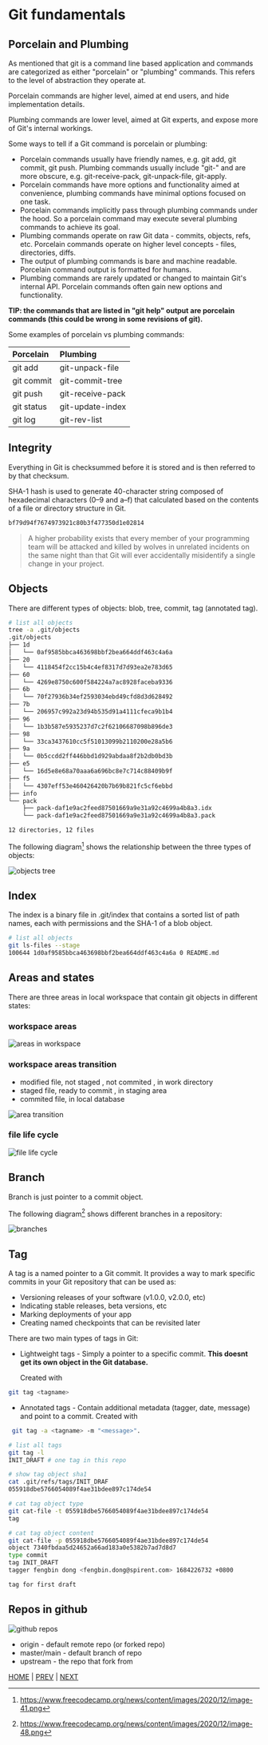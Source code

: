 # Git fundamentals

## Porcelain and Plumbing

As mentioned that git is a command line based application and commands are categorized as either "porcelain" or "plumbing" commands. This refers to the level of abstraction they operate at.

Porcelain commands are higher level, aimed at end users, and hide implementation details.

Plumbing commands are lower level, aimed at Git experts, and expose more of Git's internal workings.

Some ways to tell if a Git command is porcelain or plumbing:

- Porcelain commands usually have friendly names, e.g. git add, git commit, git push. Plumbing commands usually include "git-" and are more obscure, e.g. git-receive-pack, git-unpack-file, git-apply.
- Porcelain commands have more options and functionality aimed at convenience, plumbing commands have minimal options focused on one task.
- Porcelain commands implicitly pass through plumbing commands under the hood. So a porcelain command may execute several plumbing commands to achieve its goal.
- Plumbing commands operate on raw Git data - commits, objects, refs, etc. Porcelain commands operate on higher level concepts - files, directories, diffs.
- The output of plumbing commands is bare and machine readable. Porcelain command output is formatted for humans.
- Plumbing commands are rarely updated or changed to maintain Git's internal API. Porcelain commands often gain new options and functionality.

**TIP: the commands that are listed in "git help" output are porcelain commands (this could be wrong in some revisions of git).**

Some examples of porcelain vs plumbing commands:

| Porcelain | Plumbing |
|:--|:--|
| git add   | git-unpack-file|
| git commit   | git-commit-tree|
| git push   | git-receive-pack|
| git status   | git-update-index|
| git log   | git-rev-list|

## Integrity

Everything in Git is checksummed before it is stored and is then referred to by that checksum.

SHA-1 hash is used to generate 40-character string composed of hexadecimal characters (0–9 and a–f) that calculated based on the contents of a
file or directory structure in Git.

```bash
bf79d94f7674973921c80b3f477350d1e02814
```

> A higher probability exists that every member of your programming team will be attacked and killed by wolves in unrelated incidents on the same night than that Git will ever accidentally misidentify a single change in your project.

## Objects

There are different types of objects: blob, tree, commit, tag (annotated tag).

```bash
# list all objects
tree -a .git/objects
.git/objects
├── 1d
│   └── 0af9585bbca463698bbf2bea664ddf463c4a6a
├── 20
│   └── 4118454f2cc15b4c4ef8317d7d93ea2e783d65
├── 60
│   └── 4269e8750c600f584224a7ac8928faceba9336
├── 6b
│   └── 70f27936b34ef2593034ebd49cfd8d3d628492
├── 7b
│   └── 206957c992a23d94b535d91a4111cfeca9b1b4
├── 96
│   └── 1b3b587e5935237d7c2f62106687098b896de3
├── 98
│   └── 33ca3437610cc5f51013099b2110200e28a5b6
├── 9a
│   └── 0b5ccdd2ff446bbd1d929abdaa8f2b2db0bd3b
├── e5
│   └── 16d5e8e68a70aaa6a696bc8e7c714c88409b9f
├── f5
│   └── 4307eff53e460426420b7b69b821fc5cf6ebbd
├── info
└── pack
    ├── pack-daf1e9ac2feed87501669a9e31a92c4699a4b8a3.idx
    └── pack-daf1e9ac2feed87501669a9e31a92c4699a4b8a3.pack

12 directories, 12 files
```

The following diagram[^1] shows the relationship between the three types of objects:

![objects tree](data/git_objects_tree.png "git objects tree")

## Index

The index is a binary file in .git/index that contains a sorted list of path names, each with permissions and the SHA-1 of a blob object.

```bash
# list all objects
git ls-files --stage
100644 1d0af9585bbca463698bbf2bea664ddf463c4a6a 0 README.md
```

## Areas and states

There are three areas in local workspace that contain git objects in different states:

### workspace areas

![areas in workspace](data/git_repository_components.png "areas in workspace")

### workspace areas transition

- modified file, not staged , not commited , in work directory
- staged file, ready to commit , in staging area
- commited file, in local database

![area transition](data/git_three_states.png "area transition")

### file life cycle

![file life cycle](data/git_file_lifecycle.png "file life cycle")

## Branch

Branch is just pointer to a commit object.

The following diagram[^2] shows different branches in a repository:

![branches](data/git_branches.png "branches")

## Tag

A tag is a named pointer to a Git commit. It provides a way to mark specific commits in your Git repository that can be used as:

- Versioning releases of your software (v1.0.0, v2.0.0, etc)
- Indicating stable releases, beta versions, etc
- Marking deployments of your app
- Creating named checkpoints that can be revisited later

There are two main types of tags in Git:

- Lightweight tags - Simply a pointer to a specific commit. **This doesnt get its own object in the Git database.**
  
  Created with

```bash
git tag <tagname>
```

- Annotated tags - Contain additional metadata (tagger, date, message) and point to a commit. Created with

```bash
 git tag -a <tagname> -m "<message>".
```

```bash
# list all tags
git tag -l
INIT_DRAFT # one tag in this repo

# show tag object sha1
cat .git/refs/tags/INIT_DRAF
055918dbe5766054089f4ae31bdee897c174de54

# cat tag object type
git cat-file -t 055918dbe5766054089f4ae31bdee897c174de54
tag

# cat tag object content
git cat-file -p 055918dbe5766054089f4ae31bdee897c174de54
object 7340fbdaa5d24652a66ad183a0e5382b7ad7d8d7
type commit
tag INIT_DRAFT
tagger fengbin dong <fengbin.dong@spirent.com> 1684226732 +0800

tag for first draft

```

## Repos in github

  ![github repos](data/repo_diagram.drawio.png "github repos")

- origin
        - default remote repo (or forked repo)
- master/main
        - default branch of repo
- upstream
        - the repo that fork from

[^1]: <https://www.freecodecamp.org/news/content/images/2020/12/image-41.png>
[^2]: <https://www.freecodecamp.org/news/content/images/2020/12/image-48.png>

[HOME](../README.md) | [PREV](what_is_git.md) | [NEXT](git_internals.md)
